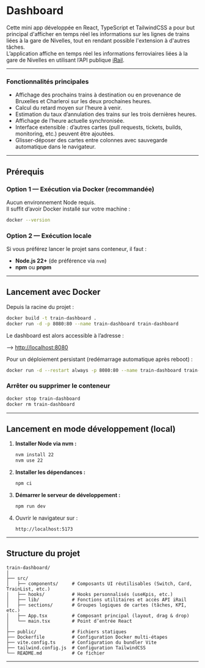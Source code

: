 # Dashboard

Cette mini app développée en React, TypeScript et TailwindCSS a pour but principal d'afficher en temps réel les informations sur les lignes de trains liées à la gare de Nivelles, tout 
en rendant possible l'extension à d'autres tâches.  
L’application affiche en temps réel les informations ferroviaires liées à la gare de Nivelles en utilisant l’API publique [iRail](https://api.irail.be).

---
### Fonctionnalités principales

- Affichage des prochains trains à destination ou en provenance de Bruxelles et Charleroi sur les deux prochaines heures.  
- Calcul du retard moyen sur l’heure à venir.  
- Estimation du taux d’annulation des trains sur les trois dernières heures.  
- Affichage de l’heure actuelle synchronisée.  
- Interface extensible : d’autres cartes (pull requests, tickets, builds, monitoring, etc.) peuvent être ajoutées.  
- Glisser-déposer des cartes entre colonnes avec sauvegarde automatique dans le navigateur.

---


## Prérequis

### Option 1 — Exécution via Docker (recommandée)
Aucun environnement Node requis.  
Il suffit d’avoir Docker installé sur votre machine :

```bash
docker --version
```

### Option 2 — Exécution locale
Si vous préférez lancer le projet sans conteneur, il faut :
- **Node.js 22+** (de préférence via `nvm`)
- **npm** ou **pnpm**

---

## Lancement avec Docker

Depuis la racine du projet :

```bash
docker build -t train-dashboard .
docker run -d -p 8080:80 --name train-dashboard train-dashboard
```

Le dashboard est alors accessible à l’adresse :

--> [http://localhost:8080](http://localhost:8080)

Pour un déploiement persistant (redémarrage automatique après reboot) :

```bash
docker run -d --restart always -p 8080:80 --name train-dashboard train-dashboard
```

### Arrêter ou supprimer le conteneur
```bash
docker stop train-dashboard
docker rm train-dashboard
```

---

## Lancement en mode développement (local)

1. **Installer Node via nvm :**
   ```bash
   nvm install 22
   nvm use 22
   ```

2. **Installer les dépendances :**
   ```bash
   npm ci
   ```

3. **Démarrer le serveur de développement :**
   ```bash
   npm run dev
   ```

4. Ouvrir le navigateur sur :
   ```
   http://localhost:5173
   ```

---

## Structure du projet

```
train-dashboard/
│
├── src/
│   ├── components/     # Composants UI réutilisables (Switch, Card, TrainList, etc.)
│   ├── hooks/          # Hooks personnalisés (useKpis, etc.)
│   ├── lib/            # Fonctions utilitaires et accès API iRail
│   ├── sections/       # Groupes logiques de cartes (tâches, KPI, etc.)
│   ├── App.tsx         # Composant principal (layout, drag & drop)
│   └── main.tsx        # Point d’entrée React
│
├── public/             # Fichiers statiques
├── Dockerfile          # Configuration Docker multi-étapes
├── vite.config.ts      # Configuration du bundler Vite
├── tailwind.config.js  # Configuration TailwindCSS
└── README.md           # Ce fichier
```

---
